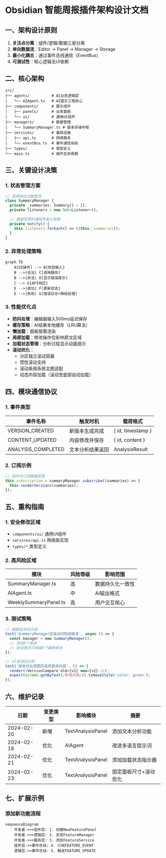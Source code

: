 # Obsidian 智能周报插件架构设计文档

## 一、架构设计原则
1. **关注点分离**：组件/逻辑/数据三层分离
2. **单向数据流**：Editor → Panel → Manager → Storage
3. **最小化耦合**：通过事件总线通信（EventBus）
4. **可测试性**：核心逻辑无UI依赖

## 二、核心架构
```tree
src/
├── agents/          # AI业务逻辑层
│   └── AIAgent.ts   # AI提示工程核心
├── components/      # 展示组件
│   ├── panels/      # 业务面板
│   └── ui/          # 通用UI组件
├── managers/        # 数据管理
│   └── SummaryManager.ts # 版本存储中枢
├── services/        # 基础设施
│   ├── api.ts       # 网络服务
│   └── eventBus.ts  # 事件通信系统
├── types/           # 类型定义
└── main.ts          # 插件生命周期
```

## 三、关键设计决策
### 1. 状态管理方案
```typescript
// 采用响应式数据流
class SummaryManager {
  private _summaries: Summary[] = [];
  private listeners = new Set<Listener>();
  
  // 数据变更时通知所有订阅者
  private notify() {
    this.listeners.forEach(l => l(this._summaries));
  }
}
```

### 2. 异常处理策略
```mermaid
graph TD
    A[UI操作] --> B{校验输入}
    B -->|合法| C[调用服务]
    B -->|非法| D[显示错误提示]
    C --> E{API响应}
    E -->|成功| F[更新状态]
    E -->|失败| G[错误日志+降级处理]
```

### 3. 性能优化点
- **防抖处理**：编辑器输入500ms延迟保存
- **缓存策略**：AI结果本地缓存（LRU算法）
- **懒加载**：面板按需渲染
- **局部加载**：修改操作仅影响原文区域
- **加载状态管理**：分析过程显示动画提示
- **滚动优化**：
  - 分区独立滚动容器
  - 惯性滚动支持
  - 滚动条按系统主题适配
  - 动态内容加载（滚动至底部自动加载）

## 四、模块通信协议
### 1. 事件类型
| 事件名称             | 触发时机                | 载荷格式           |
|----------------------|-------------------------|--------------------|
| VERSION_CREATED      | 新版本生成完成          | { id, timestamp }  |
| CONTENT_UPDATED      | 内容修改并保存          | { id, content }    |
| ANALYSIS_COMPLETED   | 文本分析结果返回        | AnalysisResult     |

### 2. 订阅示例
```typescript
// 组件内订阅数据变更
this.subscription = summaryManager.subscribe((summaries) => {
  this.renderVersions(summaries);
});
```

## 五、重构指南
### 1. 安全修改区域
- `components/ui/` 通用UI组件
- `services/api.ts` 网络层实现
- `types/*` 类型定义

### 2. 高风险区域
| 模块                 | 风险等级 | 影响范围         |
|----------------------|----------|------------------|
| SummaryManager.ts    | 高       | 数据持久化一致性 |
| AIAgent.ts           | 中       | AI输出格式       |
| WeeklySummaryPanel.ts| 高       | 用户交互核心     |

### 3. 测试策略
```typescript
// 数据层测试示例
test('SummaryManager应自动归档旧版本', async () => {
  const manager = new SummaryManager();
  // 添加6个版本
  // 验证是否只保留5个最新版本
});

// UI层测试示例
test('版本对比视图应高亮差异内容', () => {
  render(<VersionCompare old={v1} new={v2} />);
  expect(screen.getByText(/新增内容/)).toHaveStyle('color: green');
});
```

## 六、维护记录
| 日期       | 变更类型 | 影响模块         | 摘要               |
|------------|----------|------------------|--------------------|
| 2024-02-20 | 新增     | TextAnalysisPanel | 添加文本分析功能   |
| 2024-02-18 | 优化     | AIAgent         | 改进多语言提示词   |
| 2024-02-21 | 优化     | TextAnalysisPanel | 添加加载状态指示器 |
| 2024-02-23 | 优化     | TextAnalysisPanel | 固定面板尺寸+滚动优化 |

## 七、扩展示例
### 添加新功能流程
```mermaid
sequenceDiagram
    开发者->>+组件层: 1. 创建NewFeaturePanel
    开发者->>+逻辑层: 2. 实现FeatureManager
    开发者->>+服务层: 3. 添加FeatureService
    组件层->>事件总线: 4. 订阅FEATURE_EVENT
    逻辑层->>事件总线: 5. 触发FEATURE_UPDATE
```
